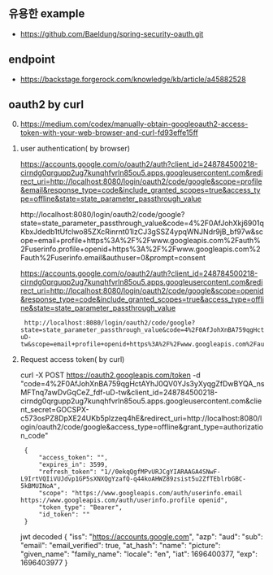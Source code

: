 ## 유용한 example
- https://github.com/Baeldung/spring-security-oauth.git

## endpoint  
- https://backstage.forgerock.com/knowledge/kb/article/a45882528

## oauth2 by curl
0. https://medium.com/codex/manually-obtain-googleoauth2-access-token-with-your-web-browser-and-curl-fd93effe15ff
1. user authentication( by browser)

    https://accounts.google.com/o/oauth2/auth?client_id=248784500218-cirndg0qrgupp2ug7kunqhfvrln85ou5.apps.googleusercontent.com&redirect_uri=http://localhost:8080/login/oauth2/code/google&scope=profile&email&response_type=code&include_granted_scopes=true&access_type=offline&state=state_parameter_passthrough_value

    http://localhost:8080/login/oauth2/code/google?state=state_parameter_passthrough_value&code=4%2F0AfJohXkj6901qKbxJdedb1tUfclwo85ZXcRinrnt01lzCJ3gSSZ4ypqWNJNdr9jB_bf97w&scope=email+profile+https%3A%2F%2Fwww.googleapis.com%2Fauth%2Fuserinfo.profile+openid+https%3A%2F%2Fwww.googleapis.com%2Fauth%2Fuserinfo.email&authuser=0&prompt=consent


    https://accounts.google.com/o/oauth2/auth?client_id=248784500218-cirndg0qrgupp2ug7kunqhfvrln85ou5.apps.googleusercontent.com&redirect_uri=http://localhost:8080/login/oauth2/code/google&scope=openid&response_type=code&include_granted_scopes=true&access_type=offline&state=state_parameter_passthrough_value

		http://localhost:8080/login/oauth2/code/google?state=state_parameter_passthrough_value&code=4%2F0AfJohXnBA759qgHctAYhJ0QV0YJs3yXyqgZfDwBYQA_nsMFTnq7awDvGqCeZ_fdf-uD-tw&scope=email+profile+openid+https%3A%2F%2Fwww.googleapis.com%2Fauth%2Fuserinfo.email+https%3A%2F%2Fwww.googleapis.com%2Fauth%2Fuserinfo.profile&authuser=0&prompt=consent


2. Request access token( by curl)

    curl -X POST https://oauth2.googleapis.com/token -d "code=4%2F0AfJohXnBA759qgHctAYhJ0QV0YJs3yXyqgZfDwBYQA_nsMFTnq7awDvGqCeZ_fdf-uD-tw&client_id=248784500218-cirndg0qrgupp2ug7kunqhfvrln85ou5.apps.googleusercontent.com&client_secret=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&redirect_uri=http://localhost:8080/login/oauth2/code/google&access_type=offline&grant_type=authorization_code"

		{
			"access_token": "",
			"expires_in": 3599,
			"refresh_token": "1//0ekqQgfMPvURJCgYIARAAGA4SNwF-L9IrtVQIiVUJdvp1GP5sXNXQgYzafQ-q44koAHWZ89zsist5u2ZfTEblrbGBC-5kBMUINoA",
			"scope": "https://www.googleapis.com/auth/userinfo.email https://www.googleapis.com/auth/userinfo.profile openid",
			"token_type": "Bearer",
			"id_token": ""
		}

    jwt decoded
		{
			"iss": "https://accounts.google.com",
			"azp": 
			"aud": 
			"sub": 
			"email": 
			"email_verified": true,
			"at_hash": 
			"name": 
			"picture": 
			"given_name": 
			"family_name": 
			"locale": "en",
			"iat": 1696400377,
			"exp": 1696403977
		}
